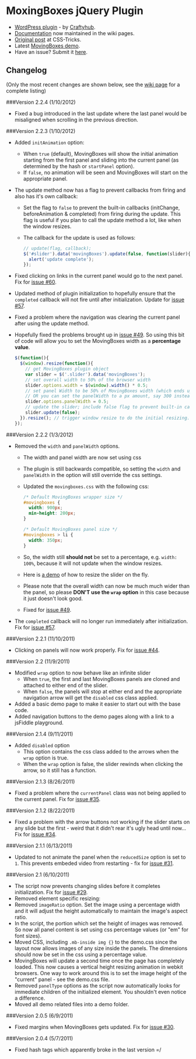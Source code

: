 # MoxingBoxes jQuery Plugin

* [WordPress plugin](http://wordpress.org/extend/plugins/movingboxes-wp/) - by [Craftyhub](https://github.com/craftyhub).
* [Documentation](https://github.com/chriscoyier/MovingBoxes/wiki) now maintained in the wiki pages.
* [Original post](http://css-tricks.com/moving-boxes/) at CSS-Tricks.
* Latest [MovingBoxes demo](http://chriscoyier.github.com/MovingBoxes).
* Have an issue? Submit it [here](https://github.com/chriscoyier/MovingBoxes/issues).

## Changelog

(Only the most recent changes are shown below, see the [wiki page](https://github.com/chriscoyier/MovingBoxes/wiki/Change-Log) for a complete listing)

###Version 2.2.4 (1/10/2012)

* Fixed a bug introduced in the last update where the last panel would be misaligned when scrolling in the previous direction.

###Version 2.2.3 (1/10/2012)

* Added `initAnimation` option:
  * When `true` (default), MovingBoxes will show the initial animation starting from the first panel and sliding into the current panel (as determined by the hash or `startPanel` option).
  * If `false`, no animation will be seen and MovingBoxes will start on the appropriate panel.
* The update method now has a flag to prevent callbacks from firing and also has it's own callback:
  * Set the flag to `false` to prevent the built-in callbacks (initChange, beforeAnimation & completed) from firing during the update. This flag is useful if you plan to call the update method a lot, like when the window resizes.
  * The callback for the update is used as follows:

    ```javascript
    // update(flag, callback);
    $('#slider').data('movingBoxes').update(false, function(slider){
      alert('update complete');
    });
    ```

* Fixed clicking on links in the current panel would go to the next panel. Fix for [issue #60](https://github.com/chriscoyier/MovingBoxes/issues/60).
* Updated method of plugin initialization to hopefully ensure that the `completed` callback will not fire until after initialization. Update for [issue #57](https://github.com/chriscoyier/MovingBoxes/issues/57).
* Fixed a problem where the navigation was clearing the current panel after using the update method.
* Hopefully fixed the problems brought up in [issue #49](https://github.com/chriscoyier/MovingBoxes/issues/49). So using this bit of code will allow you to set the MovingBoxes width as a **percentage value**.

    ```javascript
    $(function(){
      $(window).resize(function(){
        // get MovingBoxes plugin object
        var slider = $('.slider').data('movingBoxes');
        // set overall width to 50% of the browser width
        slider.options.width = $(window).width() * 0.5;
        // set panel Width to be 50% of MovingBoxes width (which ends up being 25% of browser width; 50% x 50%)
        // OR you can set the panelWidth to a px amount, say 300 instead of a fraction: "slider.options.panelWidth = 300"
        slider.options.panelWidth = 0.5;
        // update the slider; include false flag to prevent built-in callbacks from firing (optional)
        slider.update(false);
      }).resize(); // trigger window resize to do the initial resizing.
    });
    ```

###Version 2.2.2 (1/3/2012)

* Removed the `width` and `panelWidth` options.
  * The width and panel width are now set using css
  * The plugin is still backwards compatible, so setting the `width` and `panelWidth` in the option will still override the css settings.
  * Updated the `movingboxes.css` with the following css:

    ```css
    /* Default MovingBoxes wrapper size */
    #movingboxes {
      width: 900px;
      min-height: 200px;
    }

    /* Default MovingBoxes panel size */
    #movingboxes > li {
      width: 350px;
    }
    ```

  * So, the width still **should not** be set to a percentage, e.g. `width: 100%`, because it will not update when the window resizes.
  * Here is [a demo](http://jsfiddle.net/Mottie/jMXx3/1/) of how to resize the slider on the fly.
  * Please note that the overall width can now be much much wider than the panel, so please **DON'T use the `wrap` option** in this case because it just doesn't look good.
  * Fixed for [issue #49](https://github.com/chriscoyier/MovingBoxes/issues/49).
* The `completed` callback will no longer run immediately after initialization. Fix for [issue #57](https://github.com/chriscoyier/MovingBoxes/issues/57).

###Version 2.2.1 (11/10/2011)
* Clicking on panels will now work properly. Fix for [issue #44](https://github.com/chriscoyier/MovingBoxes/issues/44).

###Version 2.2 (11/9/2011)
* Modified `wrap` option to now behave like an infinite slider
  * When `true`, the first and last MovingBoxes panels are cloned and attached to either end of the slider.
  * When `false`, the panels will stop at either end and the appropriate navigation arrow will get the `disabled` css class applied.
* Added a basic demo page to make it easier to start out with the base code.
* Added navigation buttons to the demo pages along with a link to a jsFiddle playground.

###Version 2.1.4 (9/11/2011)
* Added `disabled` option
  * This option contains the css class added to the arrows when the `wrap` option is true.
  * When the `wrap` option is false, the slider rewinds when clicking the arrow, so it still has a function.

###Version 2.1.3 (8/26/2011)
* Fixed a problem where the `currentPanel` class was not being applied to the current panel. Fix for [issue #35](https://github.com/chriscoyier/MovingBoxes/issues/35).

###Version 2.1.2 (8/22/2011)
* Fixed a problem with the arrow buttons not working if the slider starts on any slide but the first - weird that it didn't rear it's ugly head until now... Fix for [issue #34](https://github.com/chriscoyier/MovingBoxes/issues/34).

###Version 2.1.1 (6/13/2011)
* Updated to not animate the panel when the `reducedSize` option is set to `1`. This prevents embeded video from restarting - fix for [issue #31](https://github.com/chriscoyier/MovingBoxes/issues/31).

###Version 2.1 (6/10/2011)
* The script now prevents changing slides before it completes initialization. Fix for [issue #29](https://github.com/chriscoyier/MovingBoxes/issues/29).
* Removed element specific resizing:
 * Removed `imageRatio` option. Set the image using a percentage width and it will adjust the height automatically to maintain the image's aspect ratio.
 * In the script, the portion which set the height of images was removed. So now all panel content is set using css percentage values (or "em" for font sizes).
 * Moved CSS, including `.mb-inside img {}` to the demo.css since the layout now allows images of any size inside the panels. The dimensions should now be set in the css using a percentage value.
 * MovingBoxes will update a second time once the page has completely loaded. This now causes a vertical height resizing animation in webkit browsers. One way to work around this is to set the image height of the "current" panel - see the demo.css file.
* Removed `panelType` options as the script now automatically looks for immediate children of the initialized element. You shouldn't even notice a difference.
* Moved all demo related files into a demo folder.

###Version 2.0.5 (6/9/2011)
* Fixed margins when MovingBoxes gets updated. Fix for [issue #30](https://github.com/chriscoyier/MovingBoxes/issues/30).

###Version 2.0.4 (5/7/2011)
* Fixed hash tags which apparently broke in the last version =/
